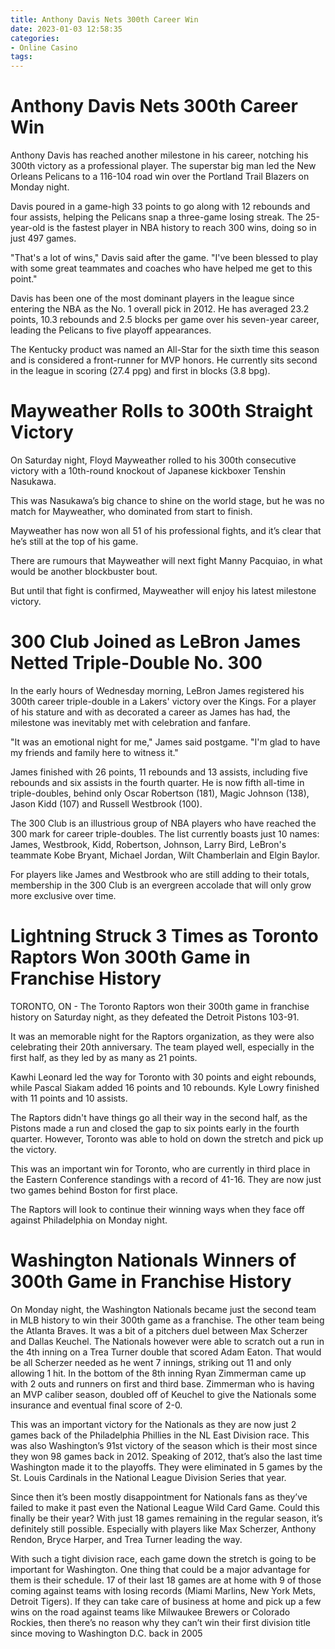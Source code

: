 ```yaml
---
title: Anthony Davis Nets 300th Career Win
date: 2023-01-03 12:58:35
categories:
- Online Casino
tags:
---
```



#  Anthony Davis Nets 300th Career Win

Anthony Davis has reached another milestone in his career, notching his 300th victory as a professional player. The superstar big man led the New Orleans Pelicans to a 116-104 road win over the Portland Trail Blazers on Monday night.

Davis poured in a game-high 33 points to go along with 12 rebounds and four assists, helping the Pelicans snap a three-game losing streak. The 25-year-old is the fastest player in NBA history to reach 300 wins, doing so in just 497 games.

"That's a lot of wins," Davis said after the game. "I've been blessed to play with some great teammates and coaches who have helped me get to this point."

Davis has been one of the most dominant players in the league since entering the NBA as the No. 1 overall pick in 2012. He has averaged 23.2 points, 10.3 rebounds and 2.5 blocks per game over his seven-year career, leading the Pelicans to five playoff appearances.

The Kentucky product was named an All-Star for the sixth time this season and is considered a front-runner for MVP honors. He currently sits second in the league in scoring (27.4 ppg) and first in blocks (3.8 bpg).

#  Mayweather Rolls to 300th Straight Victory

On Saturday night, Floyd Mayweather rolled to his 300th consecutive victory with a 10th-round knockout of Japanese kickboxer Tenshin Nasukawa.

This was Nasukawa’s big chance to shine on the world stage, but he was no match for Mayweather, who dominated from start to finish.

Mayweather has now won all 51 of his professional fights, and it’s clear that he’s still at the top of his game.

There are rumours that Mayweather will next fight Manny Pacquiao, in what would be another blockbuster bout.

But until that fight is confirmed, Mayweather will enjoy his latest milestone victory.

#  300 Club Joined as LeBron James Netted Triple-Double No. 300

In the early hours of Wednesday morning, LeBron James registered his 300th career triple-double in a Lakers' victory over the Kings. For a player of his stature and with as decorated a career as James has had, the milestone was inevitably met with celebration and fanfare.

"It was an emotional night for me," James said postgame. "I'm glad to have my friends and family here to witness it."

James finished with 26 points, 11 rebounds and 13 assists, including five rebounds and six assists in the fourth quarter. He is now fifth all-time in triple-doubles, behind only Oscar Robertson (181), Magic Johnson (138), Jason Kidd (107) and Russell Westbrook (100).

The 300 Club is an illustrious group of NBA players who have reached the 300 mark for career triple-doubles. The list currently boasts just 10 names: James, Westbrook, Kidd, Robertson, Johnson, Larry Bird, LeBron's teammate Kobe Bryant, Michael Jordan, Wilt Chamberlain and Elgin Baylor.

For players like James and Westbrook who are still adding to their totals, membership in the 300 Club is an evergreen accolade that will only grow more exclusive over time.

#  Lightning Struck 3 Times as Toronto Raptors Won 300th Game in Franchise History

TORONTO, ON - The Toronto Raptors won their 300th game in franchise history on Saturday night, as they defeated the Detroit Pistons 103-91.

It was an memorable night for the Raptors organization, as they were also celebrating their 20th anniversary. The team played well, especially in the first half, as they led by as many as 21 points.

Kawhi Leonard led the way for Toronto with 30 points and eight rebounds, while Pascal Siakam added 16 points and 10 rebounds. Kyle Lowry finished with 11 points and 10 assists.

The Raptors didn't have things go all their way in the second half, as the Pistons made a run and closed the gap to six points early in the fourth quarter. However, Toronto was able to hold on down the stretch and pick up the victory.

This was an important win for Toronto, who are currently in third place in the Eastern Conference standings with a record of 41-16. They are now just two games behind Boston for first place.

The Raptors will look to continue their winning ways when they face off against Philadelphia on Monday night.

#  Washington Nationals Winners of 300th Game in Franchise History

On Monday night, the Washington Nationals became just the second team in MLB history to win their 300th game as a franchise. The other team being the Atlanta Braves. It was a bit of a pitchers duel between Max Scherzer and Dallas Keuchel. The Nationals however were able to scratch out a run in the 4th inning on a Trea Turner double that scored Adam Eaton. That would be all Scherzer needed as he went 7 innings, striking out 11 and only allowing 1 hit. In the bottom of the 8th inning Ryan Zimmerman came up with 2 outs and runners on first and third base. Zimmerman who is having an MVP caliber season, doubled off of Keuchel to give the Nationals some insurance and eventual final score of 2-0.

This was an important victory for the Nationals as they are now just 2 games back of the Philadelphia Phillies in the NL East Division race. This was also Washington’s 91st victory of the season which is their most since they won 98 games back in 2012. Speaking of 2012, that’s also the last time Washington made it to the playoffs. They were eliminated in 5 games by the St. Louis Cardinals in the National League Division Series that year.

Since then it’s been mostly disappointment for Nationals fans as they’ve failed to make it past even the National League Wild Card Game. Could this finally be their year? With just 18 games remaining in the regular season, it’s definitely still possible. Especially with players like Max Scherzer, Anthony Rendon, Bryce Harper, and Trea Turner leading the way.

With such a tight division race, each game down the stretch is going to be important for Washington. One thing that could be a major advantage for them is their schedule. 17 of their last 18 games are at home with 9 of those coming against teams with losing records (Miami Marlins, New York Mets, Detroit Tigers). If they can take care of business at home and pick up a few wins on the road against teams like Milwaukee Brewers or Colorado Rockies, then there’s no reason why they can’t win their first division title since moving to Washington D.C. back in 2005